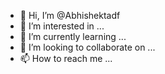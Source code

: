 - 👋 Hi, I’m @Abhishektadf
- 👀 I’m interested in ...
- 🌱 I’m currently learning ...
- 💞️ I’m looking to collaborate on ...
- 📫 How to reach me ...

<!---
Abhishektadf/Abhishektadf is a ✨ special ✨ repository because its `README.md` (this file) appears on your GitHub profile.
You can click the Preview link to take a look at your changes.
--->
